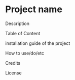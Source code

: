 # Project name
Description

Table of Content

installation guide of the project

How to use/do/etc

Credits

License
